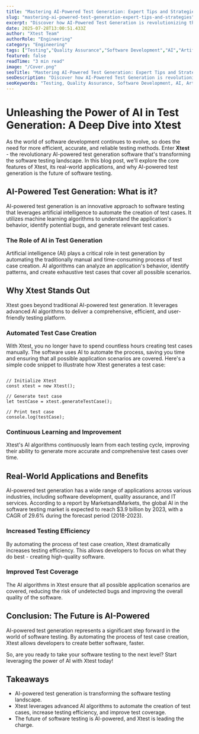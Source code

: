 ```yaml
---
title: "Mastering AI-Powered Test Generation: Expert Tips and Strategies"
slug: "mastering-ai-powered-test-generation-expert-tips-and-strategies"
excerpt: "Discover how AI-Powered Test Generation is revolutionizing the education and software testing sectors. Learn how cutting-edge AI algorithms are creating dynamic, effective tests, saving time for educators and ensuring more comprehensive assessments. Dont get left behind - dive into the future of testing now!"
date: 2025-07-28T13:00:51.433Z
author: "Xtest Team"
authorRole: "Engineering"
category: "Engineering"
tags: ["Testing","Quality Assurance","Software Development","AI","Artificial Intelligence"]
featured: false
readTime: "3 min read"
image: "/Cover.png"
seoTitle: "Mastering AI-Powered Test Generation: Expert Tips and Strategies"
seoDescription: "Discover how AI-Powered Test Generation is revolutionizing the education and software testing sectors. Learn how cutting-edge AI algorithms are creating dynamic, effective tests, saving time for educators and ensuring more comprehensive assessments. Dont get left behind - dive into the future of testing now!"
seoKeywords: "Testing, Quality Assurance, Software Development, AI, Artificial Intelligence"
---
```


# Unleashing the Power of AI in Test Generation: A Deep Dive into Xtest

As the world of software development continues to evolve, so does the need for more efficient, accurate, and reliable testing methods. Enter **Xtest** - the revolutionary AI-powered test generation software that's transforming the software testing landscape. In this blog post, we'll explore the core features of Xtest, its real-world applications, and why AI-powered test generation is the future of software testing.

## AI-Powered Test Generation: What is it?

AI-powered test generation is an innovative approach to software testing that leverages artificial intelligence to automate the creation of test cases. It utilizes machine learning algorithms to understand the application's behavior, identify potential bugs, and generate relevant test cases.

### The Role of AI in Test Generation

Artificial intelligence (AI) plays a critical role in test generation by automating the traditionally manual and time-consuming process of test case creation. AI algorithms can analyze an application's behavior, identify patterns, and create exhaustive test cases that cover all possible scenarios.

## Why Xtest Stands Out

Xtest goes beyond traditional AI-powered test generation. It leverages advanced AI algorithms to deliver a comprehensive, efficient, and user-friendly testing platform.

### Automated Test Case Creation

With Xtest, you no longer have to spend countless hours creating test cases manually. The software uses AI to automate the process, saving you time and ensuring that all possible application scenarios are covered. Here's a simple code snippet to illustrate how Xtest generates a test case:

```

// Initialize Xtest
const xtest = new Xtest();

// Generate test case
let testCase = xtest.generateTestCase();

// Print test case
console.log(testCase);
```

### Continuous Learning and Improvement

Xtest's AI algorithms continuously learn from each testing cycle, improving their ability to generate more accurate and comprehensive test cases over time.

## Real-World Applications and Benefits

AI-powered test generation has a wide range of applications across various industries, including software development, quality assurance, and IT services. According to a report by MarketsandMarkets, the global AI in the software testing market is expected to reach $3.9 billion by 2023, with a CAGR of 29.6% during the forecast period (2018-2023).

### Increased Testing Efficiency

By automating the process of test case creation, Xtest dramatically increases testing efficiency. This allows developers to focus on what they do best - creating high-quality software.

### Improved Test Coverage

The AI algorithms in Xtest ensure that all possible application scenarios are covered, reducing the risk of undetected bugs and improving the overall quality of the software.

## Conclusion: The Future is AI-Powered

AI-powered test generation represents a significant step forward in the world of software testing. By automating the process of test case creation, Xtest allows developers to create better software, faster.

So, are you ready to take your software testing to the next level? Start leveraging the power of AI with Xtest today!

## Takeaways

*   AI-powered test generation is transforming the software testing landscape.
*   Xtest leverages advanced AI algorithms to automate the creation of test cases, increase testing efficiency, and improve test coverage.
*   The future of software testing is AI-powered, and Xtest is leading the charge.
